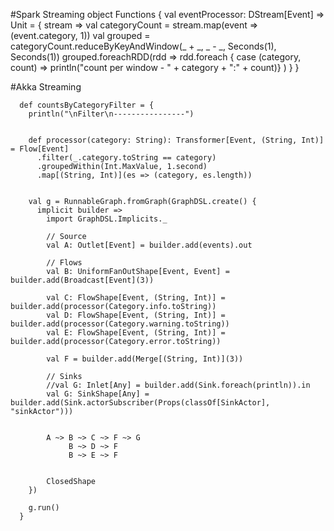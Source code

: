 #Spark Streaming
    object Functions {
      val eventProcessor: DStream[Event] => Unit = { stream =>
        val categoryCount = stream.map(event => (event.category, 1))
        val grouped = categoryCount.reduceByKeyAndWindow(_ + _, _ - _, Seconds(1), Seconds(1))
        grouped.foreachRDD(rdd => rdd.foreach {
          case (category, count) => println("count per window - " + category + ":" + count)}
        )
      }
    }

#Akka Streaming
    
      def countsByCategoryFilter = {
        println("\nFilter\n----------------")
    
    
        def processor(category: String): Transformer[Event, (String, Int)] = Flow[Event]
          .filter(_.category.toString == category)
          .groupedWithin(Int.MaxValue, 1.second)
          .map[(String, Int)](es => (category, es.length))
    
    
        val g = RunnableGraph.fromGraph(GraphDSL.create() {
          implicit builder =>
            import GraphDSL.Implicits._
    
            // Source
            val A: Outlet[Event] = builder.add(events).out
    
            // Flows
            val B: UniformFanOutShape[Event, Event] = builder.add(Broadcast[Event](3))
    
            val C: FlowShape[Event, (String, Int)] = builder.add(processor(Category.info.toString))
            val D: FlowShape[Event, (String, Int)] = builder.add(processor(Category.warning.toString))
            val E: FlowShape[Event, (String, Int)] = builder.add(processor(Category.error.toString))
    
            val F = builder.add(Merge[(String, Int)](3))
    
            // Sinks
            //val G: Inlet[Any] = builder.add(Sink.foreach(println)).in
            val G: SinkShape[Any] = builder.add(Sink.actorSubscriber(Props(classOf[SinkActor], "sinkActor")))
    
    
            A ~> B ~> C ~> F ~> G
                 B ~> D ~> F
                 B ~> E ~> F
    
    
            ClosedShape
        })
    
        g.run()
      }